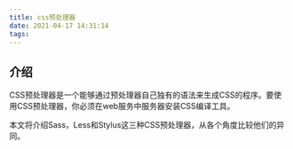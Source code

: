 ```yaml
---
title: css预处理器
date: 2021-04-17 14:31:14
tags:
---
```


## 介绍

CSS预处理器是一个能够通过预处理器自己独有的语法来生成CSS的程序。要使用CSS预处理器，你必须在web服务中服务器安装CSS编译工具。

本文将介绍Sass，Less和Stylus这三种CSS预处理器，从各个角度比较他们的异同。


